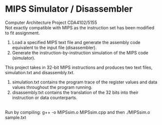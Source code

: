 # MIPS Simulator / Disassembler
Computer Architecture Project CDA4102/5155 <br/>
Not exactly compatible with MIPS as the instruction set has been modified to fit assignment.
 
1. Load a specified MIPS text file and generate the assembly code equivalent to the input file (disassembler). 
2. Generate the instruction-by-instruction simulation of the MIPS code (simulator). 

This project takes in 32-bit MIPS instructions and produces two text files, simulation.txt and disassembly.txt. <br/>
1. simulation.txt contains the program trace of the register values and data values throughout the program running.
2. disassembly.txt contains the translation of the 32 bits into their instruction or data counterparts. <br/><br/>

Run by compiling: g++ -o MIPSsim.o MIPSsim.cpp and then ./MIPSsim.o sample.txt


